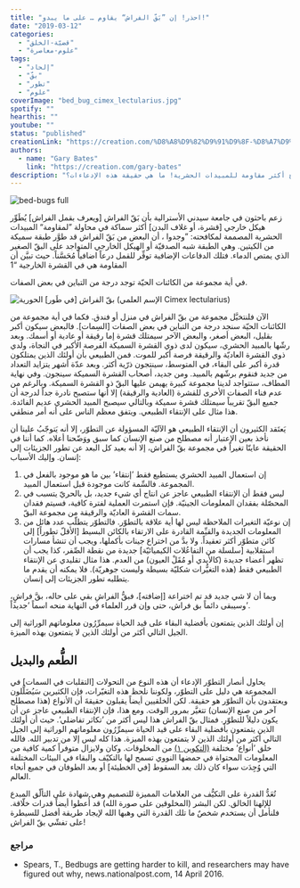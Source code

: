 ```yaml
---
title: "احذر! إن ”بَقّ الفراش“ يقاوم … على ما يبدو!"
date: "2019-03-12"
categories:
  - "قضيّة-الخلق"
  - "علوم-معاصرة"
tags:
  - "إلحاد"
  - "بقّ"
  - "تطور"
  - "علوم"
coverImage: "bed_bug_cimex_lectularius.jpg"
spotify: ""
hearthis: ""
youtube: ""
status: "published"
creationLink: "https://creation.com/%D8%A8%D9%82%D9%91%D9%8F-%D8%A7%D9%84%D9%81%D8%B1%D8%A7%D8%B4%D9%90-%D9%8A%D9%8F%D9%82%D8%A7%D9%88%D9%90%D9%85"
authors:
  - name: "Gary Bates"
    link: "https://creation.com/gary-bates"
description: "يعتقد البعض من العلمانيون أن بقّ الفراش يتطور ليصبح أكثر مقاومة للمبيدات الحشرية! ما هي حقيقة هذه الإدعاءات؟"
---
```


![bed-bugs full](bed-bugs.jpg)

زعم باحثون في جامعة سيدني الأسترالية بأن بَقّ الفراش \[ويعرف بقمل الفراش\] يُطَوِّر هيكل خارجي \[قشرة، أو غلاف البدن\] أكثر سماكة في محاولة ”لمقاومة“ المبيدات الحشرية المصممة لمكافحته: ”وجدوا ، أن البعض من بَقّ الفراش قد طوَّر طبقة سميكة من الكيتين. وهي الطبقة شبه الصدفيّة أو الهيكل الخارجي المتواجد على البقّ الصغير الذي يمتص الدماء. فتلك الدفاعات الإضافية توفِّر للقمل درعاً اضافياً مُحَسَّناً. حيث تبيَّن أن المقاومة هي في القشرة الخارجية “1

في أية مجموعة من الكائنات الحيّة توجد درجة من التباين في بعض الصفات.

![بقّ الفراش [في طَور] الحورية (الإسم العلمي Cimex lectularius)](bed-bug-nymph.jpg)

الآن فلنتخيَّل مجموعة من بقّ الفراش في منزل أو فندق. فكما في أية مجموعة من الكائنات الحيّة سنجد درجة من التباين في بعض الصفات \[السِمات\]. فالبعض سيكون أكبر بقليل، البعض أصغر، والبعض الآخر سيمتلك قشرة إما رقيقة أو عادية أو أسمك. وبعد رشّها بالمبيد الحشري، سيكون لدى ذوي القشرة السميكة الفرصة الأكبر في النجاة، ولدي ذوي القشرة العاديّة والرقيقة فرصة أكبر للموت. فمن الطبيعي بأن أولئك الذين يمتلكون قدرة أكبر على البقاء، في المتوسط، سينتجون ذرّية أكثر. وبعد عدّة أشهر يتزايد التعداد من جديد فنقوم برشّهم بالمبيد. ومن جديد، أصحاب القشرة السميكة سينجون. وفي نهاية المطاف، ستتواجد لدينا مجموعة كبيرة يهيمن عليها البقّ ذو القشرة السميكة. وبالرغم من عدم فناء الصفات الأخرى للقشرة (العادية والرقيقة) إلا أنها ستصبح نادرة جداً لدرجة أن جميع البقّ تقريباً سيمتلك قشرة سميكة وبالتالي سيصبح المبيد الحشري عديم الفائدة. هذا مثال على الإنتقاء الطبيعي. ويتفق معظم الناس على أنه أمر منطقي.

يَعتَقد الكثيرون أن الإنتقاء الطبيعي هو الآليّة المسؤولة عن التطوّر، إلا أنه يَتوجّبُ علينا أن نأخذ بعين الإعتبار أنه مصطلح من صنع الإنسان كما سبق ووَضّحنا أعلاه. كما أننا في الحقيقة عاينّا تغيراً في مجموعة بقّ الفراش، إلا أنه بعيد كل البعد عن تطور الجزيئات إلى إنسان. وإليك الأسباب:

1. إن استعمال المبيد الحشري يستطيع فقط ’إنتقاء’ بين ما هو موجود بالفعل في المجموعة. فالسِّمة كانت موجودة قبل استعمال المبيد.
2. ليس فقط أن الإنتقاء الطبيعي عاجز عن انتاج أي شيء جديد، بل بالحريّ يتسبب في المحصّلة بفقدان المعلومات الجينيّة. فإن استمرت العملية لفترة كافية، فسيتم فقدان سمات القشرة العاديّة والرقيقة من مجموعة البقّ.
3. إن نوعيّة التغيرات الملاحظة ليس لها أية علاقة بالتطوّر. فالتطوّر يتطلّب عدد هائل من المعلومات الجديدة والقيِّمة القادرة على الارتقاء بالكائن البسيط \[الأقلّ تطوراً\] إلى كائن متطوّر أكثر تعقيداً. ولا بدَّ من اختراع جينات بأكملها، ويجب أن تنشأ مسارات استقلابية \[سلسلة من التفاعُلات الكيميائيّة\] جديدة من نقطة الصِّفر، كذا يجب أن تظهر أعضاء جديدة (كالأيدي أو مُقَلْ العيون) من العدم. هذا مثال تقليدي عن الإنتقاء الطبيعي فقط (هذه التغيُّرات شكليّة بسيطة وليست جوهريّة). فلا يمكنه أن يقدم ما يتطلبه تطور الجزيئات إلى إنسان.

وبما أن لا شي جديد قد تم اختراعة \[إضافته\]، فبقُّ الفراشِ بقي على حاله، بقَّ فراشٍ، وسيبقى دائماً بق فراش، حتى وإن قرر العلماء في النهاية منحه اسماً ’جديداً’.

إن أولئك الذين يتمتعون بأفضلية البقاء على قيد الحياة سيمرِّرُون معلوماتهم الوراثية إلى الجيل التالي أكثر من أولئك الذين لا يتمتعون بهذه الميزة.

## الطُّعم والبديل

يحاول أنصار التطوّر الإدعاء أن هذه النوع من التحولات \[التقلبات في السمات\] في المجموعة هي دليل على التطوّر، ولكوننا نلحظ هذه التغيّرات، فإن الكثيرين سَيُضَلَّلون ويعتقدون بأن التطوّر هو حقيقة. لكن الخلقيين أيضاً يقبلون حقيقةَ أن الأنواع (هذا مصطلح آخر من صنع الإنسان) تتغيَّر بمرور الوقت. ومع هذا، فإن الإنتقاء الطبيعي عاجز عن أن يكون دليلاً للتطوّر. فمثال بقّ الفراش هذا ليس أكثر من ’تكاثر تفاضلي’. حيث أن أولئك الذين يتمتعون بأفضلية البقاء على قيد الحياة سيمرِّرُون معلوماتهم الوراثية إلى الجيل التالي أكثر من أولئك الذين لا يتمتعون بهذه الميزة. هذا كله ليس إلا من تدبير الله. فالله خلق ’أنواع’ مختلفة [(التكوين ١)](https://biblia.com/bible/ar-vandyke/Ge1) من المخلوقات. وكان ولايزال متوفراً كمية كافية من المعلومات المحتواة في حمضها النووي تسمح لها بالتكيّف والبقاء في البيئات المختلفة التي وُجِدَت سواء كان ذلك بعد السقوط \[في الخطيئة\] أو بعد الطوفان في جميع أنحاء العالم.

تُعَدُّ القدرة على التكيُّف من العلامات المميزة للتصميم وهي شهادة على التألّق المبدع للإلهنا الخالق. لكن البشر (المخلوقين على صورة الله) قد أُعطوا أيضاً قدرات خلّاقة. فلنأمل أن يستخدم شخصٌ ما تلك القدرة التي وهبها الله لإيجاد طريقة أفضل للسيطرة على تفشّي بقّ الفراش!

### مراجع

- Spears, T., Bedbugs are getting harder to kill, and researchers may have figured out why, news.nationalpost.com, 14 April 2016.
